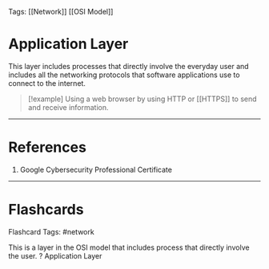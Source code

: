 Tags: [[Network]] [[OSI Model]]
# Application Layer

This layer includes processes that directly involve the everyday user and includes all the networking protocols that software applications use to connect to the internet.

> [!example] 
> Using a web browser by using HTTP or [[HTTPS]] to send and receive information.

---
# References

1. Google Cybersecurity Professional Certificate

---
# Flashcards

Flashcard Tags: #network 

This is a layer in the OSI model that includes process that directly involve the user.
?
Application Layer
<!--SR:!2024-05-18,14,290-->